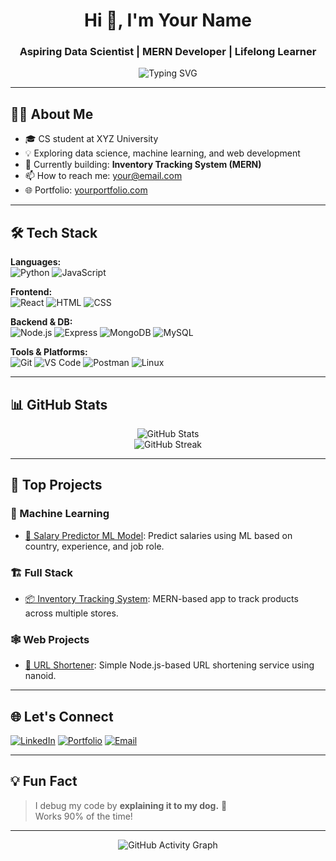 <!-- GitHub Profile README -->

<h1 align="center">Hi 👋, I'm Your Name</h1>
<h3 align="center">Aspiring Data Scientist | MERN Developer | Lifelong Learner</h3>

<p align="center">
  <img src="https://readme-typing-svg.herokuapp.com?font=Fira+Code&duration=3000&pause=1000&center=true&width=435&lines=Welcome+to+my+GitHub+profile!;I+love+building+projects;Always+learning+new+things!" alt="Typing SVG" />
</p>

---

## 🧑‍💻 About Me

- 🎓 CS student at XYZ University  
- 💡 Exploring data science, machine learning, and web development  
- 🚀 Currently building: **Inventory Tracking System (MERN)**  
- 📫 How to reach me: [your@email.com](mailto:your@email.com)  
- 🌐 Portfolio: [yourportfolio.com](https://yourportfolio.com)

---

## 🛠️ Tech Stack

**Languages:**  
![Python](https://img.shields.io/badge/Python-3776AB?style=flat&logo=python&logoColor=white)
![JavaScript](https://img.shields.io/badge/JavaScript-F7DF1E?style=flat&logo=javascript&logoColor=black)

**Frontend:**  
![React](https://img.shields.io/badge/React-20232A?style=flat&logo=react&logoColor=61DAFB)
![HTML](https://img.shields.io/badge/HTML5-E34F26?style=flat&logo=html5&logoColor=white)
![CSS](https://img.shields.io/badge/CSS3-1572B6?style=flat&logo=css3&logoColor=white)

**Backend & DB:**  
![Node.js](https://img.shields.io/badge/Node.js-339933?style=flat&logo=node.js&logoColor=white)
![Express](https://img.shields.io/badge/Express.js-000000?style=flat&logo=express&logoColor=white)
![MongoDB](https://img.shields.io/badge/MongoDB-4EA94B?style=flat&logo=mongodb&logoColor=white)
![MySQL](https://img.shields.io/badge/MySQL-4479A1?style=flat&logo=mysql&logoColor=white)

**Tools & Platforms:**  
![Git](https://img.shields.io/badge/Git-F05032?style=flat&logo=git&logoColor=white)
![VS Code](https://img.shields.io/badge/VS%20Code-007ACC?style=flat&logo=visual-studio-code&logoColor=white)
![Postman](https://img.shields.io/badge/Postman-FF6C37?style=flat&logo=postman&logoColor=white)
![Linux](https://img.shields.io/badge/Linux-FCC624?style=flat&logo=linux&logoColor=black)

---

## 📊 GitHub Stats

<p align="center">
  <img src="https://github-readme-stats.vercel.app/api?username=yourusername&show_icons=true&theme=radical" alt="GitHub Stats" />
  <br/>
  <img src="https://streak-stats.demolab.com?user=yourusername&theme=radical&hide_border=true" alt="GitHub Streak" />
</p>

---

## 📂 Top Projects

### 🧠 Machine Learning
- [💼 Salary Predictor ML Model](https://github.com/yourusername/salary-predictor): Predict salaries using ML based on country, experience, and job role.

### 🏗️ Full Stack
- [📦 Inventory Tracking System](https://github.com/yourusername/inventory-system): MERN-based app to track products across multiple stores.

### 🕸️ Web Projects
- [🔗 URL Shortener](https://github.com/yourusername/url-shortener): Simple Node.js-based URL shortening service using nanoid.

---

## 🌐 Let's Connect

[![LinkedIn](https://img.shields.io/badge/LinkedIn-blue?logo=linkedin&style=for-the-badge)](https://linkedin.com/in/yourlinkedin)
[![Portfolio](https://img.shields.io/badge/Portfolio-000?style=for-the-badge&logo=github&logoColor=white)](https://yourportfolio.com)
[![Email](https://img.shields.io/badge/Email-D14836?style=for-the-badge&logo=gmail&logoColor=white)](mailto:your@email.com)

---

## 💡 Fun Fact
> I debug my code by **explaining it to my dog.** 🐶  
> Works 90% of the time!

---

<p align="center">
  <img src="https://github-readme-activity-graph.vercel.app/graph?username=yourusername&theme=github-compact" alt="GitHub Activity Graph" />
</p>
